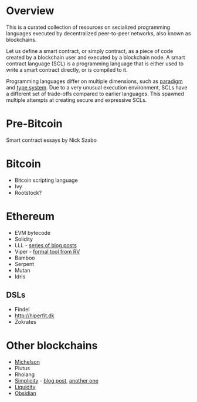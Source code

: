 # Overview

This is a curated collection of resources on secialized programming languages executed by decentralized peer-to-peer networks, also known as blockchains.

Let us define a smart contract, or simply contract, as a piece of code created by a blockchain user and executed by a blockchain node. A smart contract language (SCL) is a programming language that is either used to write a smart contract directly, or is compiled to it.

Programming languages differ on multiple dimensions, such as [paradigm](https://en.wikipedia.org/wiki/Programming_paradigm) and [type system](https://en.wikipedia.org/wiki/Type_system). Due to a very unusual execution environment, SCLs have a different set of trade-offs compared to earlier languages. This spawned multiple attempts at creating secure and expressive SCLs.

# Pre-Bitcoin

Smart contract essays by Nick Szabo

# Bitcoin

* Bitcoin scripting language
* Ivy
* Rootstock?

# Ethereum

* EVM bytecode
* Solidity
* LLL - [series of blog posts](http://blog.syrinx.net/)
* Viper - [formal tool from RV](https://runtimeverification.com/blog/?p=617)
* Bamboo
* Serpent
* Mutan
* Idris

## DSLs

* Findel
* http://hiperfit.dk
* Zokrates

# Other blockchains

* [Michelson](http://www.michelson-lang.com/)
* Plutus
* Rholang
* [Simplicity](https://blockstream.com/2017/10/30/simplicity.html) - [blog post](https://medium.com/@danrobinson/understanding-simplicity-implementing-a-smart-contract-language-in-30-lines-of-haskell-827521bfeb4d), [another one](https://iohk.io/blog/simplicity-and-michelson/)
* [Liquidity](http://www.liquidity-lang.org/)
* [Obsidian](https://resources.sei.cmu.edu/asset_files/Poster/2017_020_001_506446.pdf)
